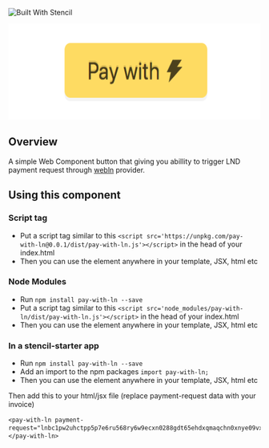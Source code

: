 ![Built With Stencil](https://img.shields.io/badge/-Built%20With%20Stencil-16161d.svg?logo=data%3Aimage%2Fsvg%2Bxml%3Bbase64%2CPD94bWwgdmVyc2lvbj0iMS4wIiBlbmNvZGluZz0idXRmLTgiPz4KPCEtLSBHZW5lcmF0b3I6IEFkb2JlIElsbHVzdHJhdG9yIDE5LjIuMSwgU1ZHIEV4cG9ydCBQbHVnLUluIC4gU1ZHIFZlcnNpb246IDYuMDAgQnVpbGQgMCkgIC0tPgo8c3ZnIHZlcnNpb249IjEuMSIgaWQ9IkxheWVyXzEiIHhtbG5zPSJodHRwOi8vd3d3LnczLm9yZy8yMDAwL3N2ZyIgeG1sbnM6eGxpbms9Imh0dHA6Ly93d3cudzMub3JnLzE5OTkveGxpbmsiIHg9IjBweCIgeT0iMHB4IgoJIHZpZXdCb3g9IjAgMCA1MTIgNTEyIiBzdHlsZT0iZW5hYmxlLWJhY2tncm91bmQ6bmV3IDAgMCA1MTIgNTEyOyIgeG1sOnNwYWNlPSJwcmVzZXJ2ZSI%2BCjxzdHlsZSB0eXBlPSJ0ZXh0L2NzcyI%2BCgkuc3Qwe2ZpbGw6I0ZGRkZGRjt9Cjwvc3R5bGU%2BCjxwYXRoIGNsYXNzPSJzdDAiIGQ9Ik00MjQuNywzNzMuOWMwLDM3LjYtNTUuMSw2OC42LTkyLjcsNjguNkgxODAuNGMtMzcuOSwwLTkyLjctMzAuNy05Mi43LTY4LjZ2LTMuNmgzMzYuOVYzNzMuOXoiLz4KPHBhdGggY2xhc3M9InN0MCIgZD0iTTQyNC43LDI5Mi4xSDE4MC40Yy0zNy42LDAtOTIuNy0zMS05Mi43LTY4LjZ2LTMuNkgzMzJjMzcuNiwwLDkyLjcsMzEsOTIuNyw2OC42VjI5Mi4xeiIvPgo8cGF0aCBjbGFzcz0ic3QwIiBkPSJNNDI0LjcsMTQxLjdIODcuN3YtMy42YzAtMzcuNiw1NC44LTY4LjYsOTIuNy02OC42SDMzMmMzNy45LDAsOTIuNywzMC43LDkyLjcsNjguNlYxNDEuN3oiLz4KPC9zdmc%2BCg%3D%3D&colorA=16161d&style=flat-square)
<p align="center">
 <img alt="pay-with-ln" src="https://raw.githubusercontent.com/alepop/pay-with-ln/master/button.png" height="191px" />
</p>

## Overview

A simple Web Component button that giving you abillity to trigger LND payment request through [webln](https://github.com/wbobeirne/webln) provider. 

## Using this component

### Script tag

- Put a script tag similar to this `<script src='https://unpkg.com/pay-with-ln@0.0.1/dist/pay-with-ln.js'></script>` in the head of your index.html
- Then you can use the element anywhere in your template, JSX, html etc

### Node Modules
- Run `npm install pay-with-ln --save`
- Put a script tag similar to this `<script src='node_modules/pay-with-ln/dist/pay-with-ln.js'></script>` in the head of your index.html
- Then you can use the element anywhere in your template, JSX, html etc

### In a stencil-starter app
- Run `npm install pay-with-ln --save`
- Add an import to the npm packages `import pay-with-ln;`
- Then you can use the element anywhere in your template, JSX, html etc

Then add this to your html/jsx file (replace payment-request data with your invoice)
```
<pay-with-ln payment-request="lnbc1pw2uhctpp5p7e6ru568ry6w9ecxn0288gdt65ehdxqmaqchn0xnye09vxvu5qsdqjgdhkven9v5s8g6tsyycqzpgxq97zvuqfh2drun3d9p57nxzj6rmhupnqly84kkte0vxjgqmsz99y2g4aat58xpnc9967kkycnfylx4vrc94ns87cym2y3uu7evc3ecaq26qjhgpeyv6wr"></pay-with-ln>
```